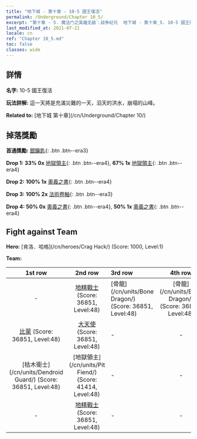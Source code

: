 ```yaml
---
title: "地下城 - 第十章 - 10-5 國王復活"
permalink: /Underground/Chapter 10_5/
excerpt: "第十章 - 5. 魔法门之英雄无敌：战争纪元  地下城 - 第十章_5. 10-5 國王復活"
last_modified_at: 2021-07-21
locale: cn
ref: "Chapter 10_5.md"
toc: false
classes: wide
---
```


## 詳情

 **名字:** 10-5 國王復活

 **玩法詳解:**       這一天將是充滿災難的一天，滔天的洪水，崩塌的山峰。

 **Related to:** [地下城 第十章](/cn/Underground/Chapter 10/)

## 掉落獎勵

 **首通獎勵:** [銀鑰匙](/cn/Items/con_693/){: .btn .btn--era3}

 **Drop 1:** **33% 0x** [地獄領主](/cn/Items/unt_230/){: .btn .btn--era4}, **67% 1x** [地獄領主](/cn/Items/unt_230/){: .btn .btn--era4}

 **Drop 2:** **100% 1x** [奧義之書](/cn/Items/mat_46/){: .btn .btn--era4}

 **Drop 3:** **100% 2x** [法術卷軸](/cn/Items/con_694/){: .btn .btn--era3}

 **Drop 4:** **50% 0x** [奧義之書](/cn/Items/mat_39/){: .btn .btn--era4}, **50% 1x** [奧義之書](/cn/Items/mat_39/){: .btn .btn--era4}


## Fight against Team
 **Hero:** [肯洛．哈格](/cn/heroes/Crag Hack/) (Score: 1000, Level:1)

 **Team:**


  | 1st row | 2nd row | 3rd row | 4th row |
  |:----:|:----:|:----|:----:|
  | - | [地精戰士](/cn/units/Goblin/) (Score: 36851, Level:48)  | [骨龍](/cn/units/Bone Dragon/) (Score: 36851, Level:48)  | [骨龍](/cn/units/Bone Dragon/) (Score: 36851, Level:48)  |
  | [比蒙](/cn/units/Behemoth/) (Score: 36851, Level:48)  | [大天使](/cn/units/Angel/) (Score: 36851, Level:48)  | - | - |
  | [枯木衛士](/cn/units/Dendroid Guard/) (Score: 36851, Level:48)  | [地獄領主](/cn/units/Pit Fiend/) (Score: 41414, Level:48)  | - | - |
  | - | [地精戰士](/cn/units/Goblin/) (Score: 36851, Level:48)  | - | - |


